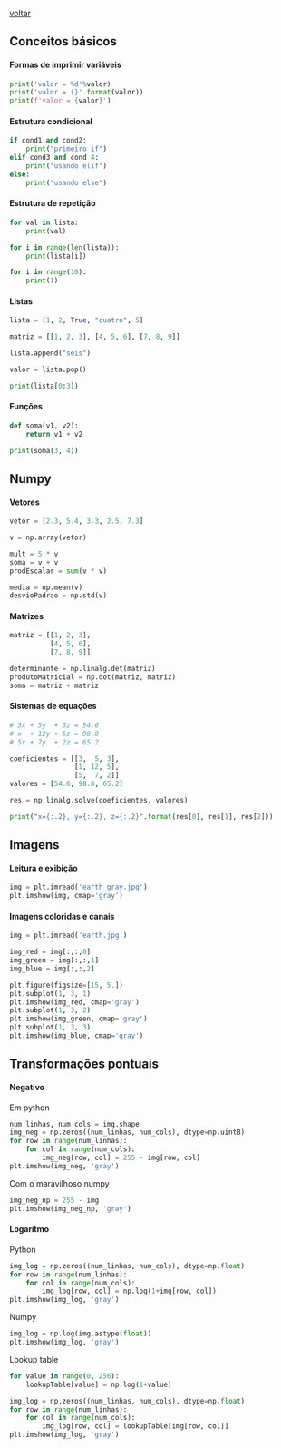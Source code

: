 [voltar](index.md/)
## Conceitos básicos

#### Formas de imprimir variáveis

```python
print('valor = %d'%valor)
print('valor = {}'.format(valor))
print(f'valor = {valor}')
```

#### Estrutura condicional

```python
if cond1 and cond2:
    print("primeiro if")
elif cond3 and cond 4:
    print("usando elif")
else:
    print("usando else")
```

#### Estrutura de repetição

```python
for val in lista:
    print(val)

for i in range(len(lista)):
    print(lista[i])

for i in range(10):
    print(1)
```

#### Listas

```python
lista = [1, 2, True, "quatro", 5]

matriz = [[1, 2, 3], [4, 5, 6], [7, 8, 9]]

lista.append("seis")

valor = lista.pop()

print(lista[0:3])
```

#### Funções

```python
def soma(v1, v2):
    return v1 + v2

print(soma(3, 4))
```

## Numpy

#### Vetores

```python
vetor = [2.3, 5.4, 3.3, 2.5, 7.3]

v = np.array(vetor)

mult = 5 * v
soma = v + v
prodEscalar = sum(v * v)

media = np.mean(v)
desvioPadrao = np.std(v)
```

#### Matrizes

```python
matriz = [[1, 2, 3],
          [4, 5, 6],
          [7, 8, 9]]

determinante = np.linalg.det(matriz)
produtoMatricial = np.dot(matriz, matriz)
soma = matriz + matriz
```

#### Sistemas de equações

```python
# 3x + 5y  + 3z = 54.6
# x  + 12y + 5z = 98.8
# 5x + 7y  + 2z = 65.2

coeficientes = [[3,  5, 3],
                [1, 12, 5],
                [5,  7, 2]]
valores = [54.6, 98.8, 65.2]

res = np.linalg.solve(coeficientes, valores)

print("x={:.2}, y={:.2}, z={:.2}".format(res[0], res[1], res[2]))
```

## Imagens

#### Leitura e exibição

```python
img = plt.imread('earth_gray.jpg')
plt.imshow(img, cmap='gray')
```

#### Imagens coloridas e canais

```python
img = plt.imread('earth.jpg')

img_red = img[:,:,0]
img_green = img[:,:,1]
img_blue = img[:,:,2]

plt.figure(figsize=[15, 5.])
plt.subplot(1, 3, 1)
plt.imshow(img_red, cmap='gray')
plt.subplot(1, 3, 2)
plt.imshow(img_green, cmap='gray')
plt.subplot(1, 3, 3)
plt.imshow(img_blue, cmap='gray')
```

## Transformações pontuais

#### Negativo

Em python
```python
num_linhas, num_cols = img.shape
img_neg = np.zeros((num_linhas, num_cols), dtype=np.uint8)
for row in range(num_linhas):
    for col in range(num_cols):
        img_neg[row, col] = 255 - img[row, col]
plt.imshow(img_neg, 'gray')
```

Com o maravilhoso numpy
```python
img_neg_np = 255 - img
plt.imshow(img_neg_np, 'gray')
```

#### Logaritmo

Python
```python
img_log = np.zeros((num_linhas, num_cols), dtype=np.float)
for row in range(num_linhas):
    for col in range(num_cols):
        img_log[row, col] = np.log(1+img[row, col])
plt.imshow(img_log, 'gray')
```

Numpy
```python
img_log = np.log(img.astype(float))
plt.imshow(img_log, 'gray')
```

Lookup table
```python
for value in range(0, 256):
    lookupTable[value] = np.log(1+value)

img_log = np.zeros((num_linhas, num_cols), dtype=np.float)
for row in range(num_linhas):
    for col in range(num_cols):
        img_log[row, col] = lookupTable[img[row, col]]
plt.imshow(img_log, 'gray')
```
